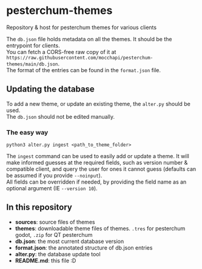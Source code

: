 # pesterchum-themes
Repository &amp; host for pesterchum themes for various clients  

The `db.json` file holds metadata on all the themes. It should be the entrypoint for clients.  
You can fetch a CORS-free raw copy of it at `https://raw.githubusercontent.com/mocchapi/pesterchum-themes/main/db.json`.  
The format of the entries can be found in the `format.json` file.  

## Updating the database
To add a new theme, or update an existing theme, the `alter.py` should be used.  
The `db.json` should not be edited manually.

### The easy way 
```
python3 alter.py ingest <path_to_theme_folder> 
```
The `ingest` command can be used to easily add or update a theme. It will make informed guesses at the required fields, such as version number & compatible client, and query the user for ones it cannot guess (defaults can be assumed if you provide `--noinput`).  
All fields can be overridden if needed, by providing the field name as an optional argument (IE `--version 10`).


## In this repository
- **sources**: source files of themes
- **themes**: downloadable theme files of themes. `.tres` for pesterchum godot, `.zip` for QT pesterchum
- **db.json**: the most current database version
- **format.json**: the annotated structure of db.json entries
- **alter.py**: the database update tool
- **README.md**: this file :D